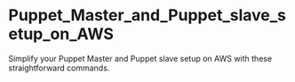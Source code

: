 # Puppet_Master_and_Puppet_slave_setup_on_AWS
Simplify your Puppet Master and Puppet slave setup on AWS with these straightforward commands.
